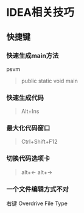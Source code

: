 #    IDEA相关技巧

##  快捷键

### 快速生成main方法
psvm 
> public static void main

### 快速生成代码
> Alt+Ins
### 最大化代码窗口
>   Ctrl+Shift+F12

### 切换代码选项卡
>   alt+← alt+→

### 一个文件编辑方式不对
右键 Overdrive File Type


